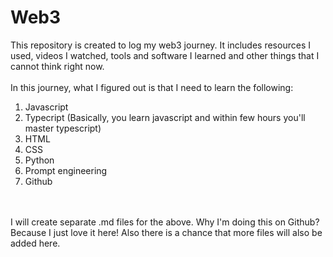 # Web3
This repository is created to log my web3 journey. It includes resources I used, videos I watched, tools and software I learned and other things that I cannot think right now.
<br />
<br /> In this journey, what I figured out is that I need to learn the following:
1. Javascript
2. Typecript (Basically, you learn javascript and within few hours you'll master typescript)
3. HTML
4. CSS
5. Python
6. Prompt engineering
7. Github
<br />
<br /> I will create separate .md files for the above. Why I'm doing this on Github? Because I just love it here! Also there is a chance that more files will also be added here.
